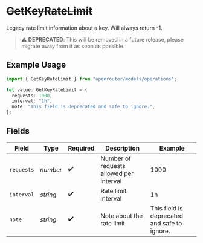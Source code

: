 # ~~GetKeyRateLimit~~

Legacy rate limit information about a key. Will always return -1.

> :warning: **DEPRECATED**: This will be removed in a future release, please migrate away from it as soon as possible.

## Example Usage

```typescript
import { GetKeyRateLimit } from "openrouter/models/operations";

let value: GetKeyRateLimit = {
  requests: 1000,
  interval: "1h",
  note: "This field is deprecated and safe to ignore.",
};
```

## Fields

| Field                                        | Type                                         | Required                                     | Description                                  | Example                                      |
| -------------------------------------------- | -------------------------------------------- | -------------------------------------------- | -------------------------------------------- | -------------------------------------------- |
| `requests`                                   | *number*                                     | :heavy_check_mark:                           | Number of requests allowed per interval      | 1000                                         |
| `interval`                                   | *string*                                     | :heavy_check_mark:                           | Rate limit interval                          | 1h                                           |
| `note`                                       | *string*                                     | :heavy_check_mark:                           | Note about the rate limit                    | This field is deprecated and safe to ignore. |